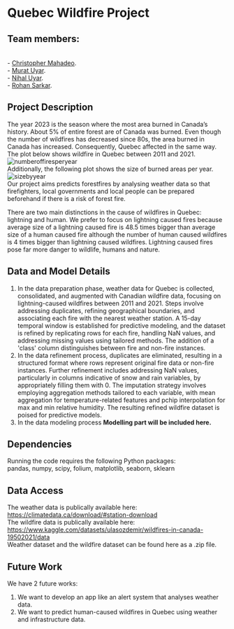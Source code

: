 # Quebec Wildfire Project
## Team members:
<br/> - [Christopher Mahadeo](https://github.com/cmahadeo).
<br/> - [Murat Uyar](https://github.com/murat1uyar).
<br/> - [Nihal Uyar](https://github.com/Nihalyurdakul).
<br /> - [Rohan Sarkar](https://github.com/SarkarRohan1). 

## Project Description
The year 2023 is the season where the most area burned in Canada’s history. About 5% of entire forest are of Canada was burned. Even though the number of wildfires has decreased since 80s, the area burned in Canada has increased. Consequently, Quebec affected in the same way.
The plot below shows wildfire in Quebec between 2011 and 2021.
![numberoffiresperyear](https://github.com/Nihalyurdakul/Quebec-Wildfire/assets/136121004/64584ab5-d18a-4dc3-a7cd-0498954372bb) <br />
Additionally, the following plot shows the size of burned areas per year. <br />
![sizebyyear](https://github.com/Nihalyurdakul/Quebec-Wildfire/assets/136121004/d52493a8-1690-44c1-a91d-a1ed7967cdb7) <br />
Our project aims predicts forestfires by analysing weather data so that firefighters, local governments and local people can be prepared beforehand if there is a risk of forest fire.


There are two main distinctions in the cause of wildfires in Quebec: lightning and human. We prefer to focus on lightning caused fires because average size of a lightning caused fire is 48.5 times bigger than average size of a human caused fire although the number of human caused wildfires is 4 times bigger than lightning caused wildfires. Lightning caused fires pose far more danger to wildlife, humans and nature. 

## Data and Model Details

1) In the data preparation phase, weather data for Quebec is collected, consolidated, and augmented with Canadian wildfire data, focusing on lightning-caused wildfires between 2011 and 2021. Steps involve addressing duplicates, refining geographical boundaries, and associating each fire with the nearest weather station.
A 15-day temporal window is established for predictive modeling, and the dataset is refined by replicating rows for each fire, handling NaN values, and addressing missing values using tailored methods. 
The addition of a 'class' column distinguishes between fire and non-fire instances.
2) In the data refinement process, duplicates are eliminated, resulting in a structured format where rows represent original fire data or non-fire instances.
Further refinement includes addressing NaN values, particularly in columns indicative of snow and rain variables, by appropriately filling them with 0. 
The imputation strategy involves employing aggregation methods tailored to each variable, with mean aggregation for temperature-related features and pchip interpolation for max and min relative humidity. 
The resulting refined wildfire dataset is poised for predictive models.
3) In the data modeling process
**Modelling part will be included here.**

## Dependencies
Running the code requires the following Python packages:
<br /> pandas, numpy, scipy, folium, matplotlib, seaborn, sklearn 

## Data Access

The weather data is publically available here: https://climatedata.ca/download/#station-download
<br />
The wildfire data is publically available here:
https://www.kaggle.com/datasets/ulasozdemir/wildfires-in-canada-19502021/data
<br />
Weather dataset and the wildfire dataset can be found here as a .zip file. 

## Future Work

We have 2 future works:
<br />
1) We want to develop an app like an alert system that analyses weather data.
2) We want to predict human-caused wildfires in Quebec using weather and infrastructure data.
